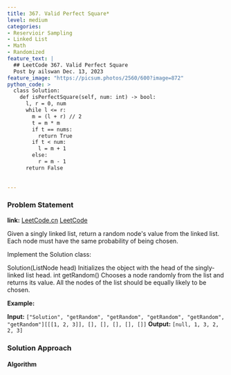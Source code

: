 ```yaml
---
title: 367. Valid Perfect Square*
level: medium
categories:
- Reservioir Sampling
- Linked List
- Math
- Randomized
feature_text: |
  ## LeetCode 367. Valid Perfect Square
  Post by ailswan Dec. 13, 2023
feature_image: "https://picsum.photos/2560/600?image=872"
python_code: >
  class Solution:
    def isPerfectSquare(self, num: int) -> bool:
      l, r = 0, num
      while l <= r:
        m = (l + r) // 2
        t = m * m
        if t == nums:
          return True
        if t < num:
          l = m + 1
        else: 
          r = m - 1
      return False
      
         
---
```


### Problem Statement
**link:**
[LeetCode.cn](https://leetcode.cn/problems/linked-list-random-node/)
[LeetCode](https://leetcode.com/problems/linked-list-random-node/)

Given a singly linked list, return a random node's value from the linked list. Each node must have the same probability of being chosen.

Implement the Solution class:

Solution(ListNode head) Initializes the object with the head of the singly-linked list head.
int getRandom() Chooses a node randomly from the list and returns its value. All the nodes of the list should be equally likely to be chosen.
 
**Example:**

**Input:** `["Solution", "getRandom", "getRandom", "getRandom", "getRandom", "getRandom"][[[1, 2, 3]], [], [], [], [], []]`
**Output:** `[null, 1, 3, 2, 2, 3]`
 
 
### Solution Approach
 

#### Algorithm
 